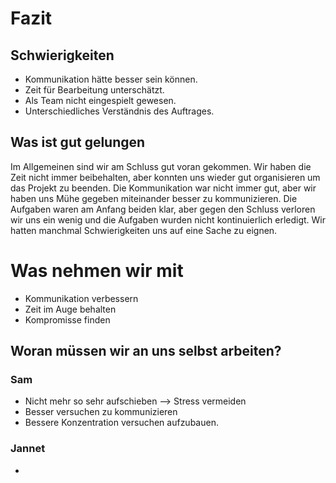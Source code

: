 # Fazit

## Schwierigkeiten

* Kommunikation hätte besser sein können.
* Zeit für Bearbeitung unterschätzt.
* Als Team nicht eingespielt gewesen.
* Unterschiedliches Verständnis des Auftrages.


## Was ist gut gelungen

Im Allgemeinen sind wir am Schluss gut voran gekommen. 
Wir haben die Zeit nicht immer beibehalten, aber konnten uns wieder gut organisieren um das Projekt zu beenden.
Die Kommunikation war nicht immer gut, aber wir haben uns Mühe gegeben miteinander besser zu kommunizieren.
Die Aufgaben waren am Anfang beiden klar, aber gegen den Schluss verloren wir uns ein wenig und die Aufgaben wurden nicht kontinuierlich erledigt. Wir hatten manchmal Schwierigkeiten uns auf eine Sache zu eignen.

# Was nehmen wir mit
* Kommunikation verbessern
* Zeit im Auge behalten
* Kompromisse finden

## Woran müssen wir an uns selbst arbeiten?

### Sam

* Nicht mehr so sehr aufschieben --> Stress vermeiden
* Besser versuchen zu kommunizieren
* Bessere Konzentration versuchen aufzubauen.

### Jannet

*
